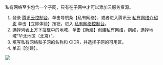 
私有网络至少包含一个子网，只有在子网中才可以添加云服务资源。

1. 登录 [腾讯云控制台](https://console.cloud.tencent.com/)，单击导航条【私有网络】，或者进入腾讯云 [私有网络介绍页](https://intl.cloud.tencent.com/product/vpc.html) 单击【立即体验】按钮，进入 [私有网络控制台](https://console.cloud.tencent.com/vpc/)。
2.	选择列表上方下拉框中的地域，单击【新建】创建私有网络，例如，选择地域“华北地区（北京）”。
3.	填写私有网络和子网的名称和 CIDR，并选择子网的可用区。
4.	单击【创建】。

![](https://main.qcloudimg.com/raw/c6582a74a22626cd22691d2be21a4340.png)
